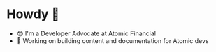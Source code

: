 # Howdy 👋

- 😎 I'm a Developer Advocate at Atomic Financial
- 🔭 Working on building content and documentation for Atomic devs


